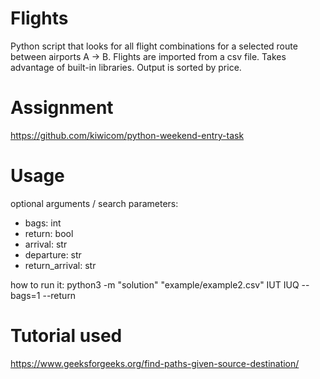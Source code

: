 # Flights
Python script that looks for all flight combinations for a selected route between airports A -> B. Flights are imported from a csv file. Takes advantage of built-in libraries. Output is sorted by price.

# Assignment
https://github.com/kiwicom/python-weekend-entry-task

# Usage
optional arguments / search parameters:
  - bags: int
  - return: bool
  - arrival: str
  - departure: str
  - return_arrival: str

how to run it:
python3 -m "solution" "example/example2.csv"  IUT IUQ  --bags=1 --return

# Tutorial used
https://www.geeksforgeeks.org/find-paths-given-source-destination/


